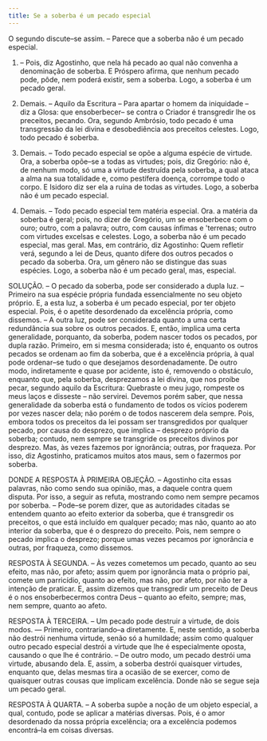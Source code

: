 ```yaml
---
title: Se a soberba é um pecado especial
---
```


O segundo discute–se assim. – Parece que a soberba não é um pecado especial.  

1. – Pois, diz Agostinho, que nela há pecado ao qual não convenha a denominação de soberba. E Próspero afirma, que nenhum pecado pode, pôde, nem poderá existir, sem a soberba. Logo, a soberba é um pecado geral.  

2. Demais. – Aquilo da Escritura – Para apartar o homem da iniquidade – diz a Glosa: que ensoberbecer– se contra o Criador é transgredir lhe os preceitos, pecando. Ora, segundo Ambrósio, todo pecado é uma transgressão da lei divina e desobediência aos preceitos celestes. Logo, todo pecado é soberba.  

3. Demais. – Todo pecado especial se opõe a alguma espécie de virtude. Ora, a soberba opõe–se a todas as virtudes; pois, diz Gregório: não é, de nenhum modo, só uma a virtude destruída pela soberba, a qual ataca a alma na sua totalidade e, como pestífera doença, corrompe todo o corpo. E Isidoro diz ser ela a ruína de todas as virtudes. Logo, a soberba não é um pecado especial.  

4. Demais. – Todo pecado especial tem matéria especial. Ora. a matéria da soberba é geral; pois, no dizer de Gregório, um se ensoberbece com o ouro; outro, com a palavra; outro, com causas ínfimas e 'terrenas; outro com virtudes excelsas e celestes. Logo, a soberba não é um pecado especial, mas geral.  Mas, em contrário, diz Agostinho: Quem refletir verá, segundo a lei de Deus, quanto difere dos outros pecados o pecado da soberba. Ora, um gênero não se distingue das suas espécies. Logo, a soberba não é um pecado geral, mas, especial.  

SOLUÇÃO. – O pecado da soberba, pode ser considerado a dupla luz. – Primeiro na sua espécie própria fundada essencialmente no seu objeto próprio. E, a esta luz, a soberba é um pecado especial, por ter objeto especial. Pois, é o apetite desordenado da excelência própria, como dissemos. – A outra luz, pode ser considerada quanto a uma certa redundância sua sobre os outros pecados. E, então, implica uma certa generalidade, porquanto, da soberba, podem nascer todos os pecados, por dupla razão. Primeiro, em si mesma considerada; isto é, enquanto os outros pecados se ordenam ao fim da soberba, que é a excelência própria, à qual pode ordenar–se tudo o que desejamos desordenadamente. De outro modo, indiretamente e quase por acidente, isto é, removendo o obstáculo, enquanto que, pela soberba, desprezamos a lei divina, que nos proíbe pecar, segundo aquilo da Escritura: Quebraste o meu jugo, rompeste os meus laços e disseste – não servirei.  Devemos porém saber, que nessa generalidade da soberba está o fundamento de todos os vícios poderem por vezes nascer dela; não porém o de todos nascerem dela sempre. Pois, embora todos os preceitos da lei possam ser transgredidos por qualquer pecado, por causa do desprezo, que implica – desprezo próprio da soberba; contudo, nem sempre se transgride os preceitos divinos por desprezo. Mas, às vezes fazemos por ignorância; outras, por fraqueza. Por isso, diz Agostinho, praticamos muitos atos maus, sem o fazermos por soberba.  

DONDE A RESPOSTA À PRIMEIRA OBJEÇÃO. – Agostinho cita essas palavras, não como sendo sua opinião, mas, a daquele contra quem disputa. Por isso, a seguir as refuta, mostrando como nem sempre pecamos por soberba. – Pode–se porem dizer, que as autoridades citadas se entendem quanto ao efeito exterior da soberba, que é transgredir os preceitos, o que está incluído em qualquer pecado; mas não, quanto ao ato interior da soberba, que é o desprezo do preceito. Pois, nem sempre o pecado implica o desprezo; porque umas vezes pecamos por ignorância e outras, por fraqueza, como dissemos.  

RESPOSTA À SEGUNDA. – Às vezes cometemos um pecado, quanto ao seu efeito, mas não, por afeto; assim quem por ignorância mata o próprio pai, comete um parricídio, quanto ao efeito, mas não, por afeto, por não ter a intenção de praticar. E, assim dizemos que transgredir um preceito de Deus é o nos ensoberbecermos contra Deus – quanto ao efeito, sempre; mas, nem sempre, quanto ao afeto.  

RESPOSTA À TERCEIRA. – Um pecado pode destruir a virtude, de dois modos. –– Primeiro, contrariando–a diretamente. E, neste sentido, a soberba não destrói nenhuma virtude, senão só a humildade; assim como qualquer outro pecado especial destrói a virtude que lhe é especialmente oposta, causando o que lhe é contrário. – De outro modo, um pecado destrói uma virtude, abusando dela. E, assim, a soberba destrói quaisquer virtudes, enquanto que, delas mesmas tira a ocasião de se exercer, como de quaisquer outras cousas que implicam excelência. Donde não se segue seja um pecado geral.  

RESPOSTA À QUARTA. – A soberba supõe a noção de um objeto especial, a qual, contudo, pode se aplicar a matérias diversas. Pois, é o amor desordenado da nossa própria excelência; ora a excelência podemos encontrá–la em coisas diversas.